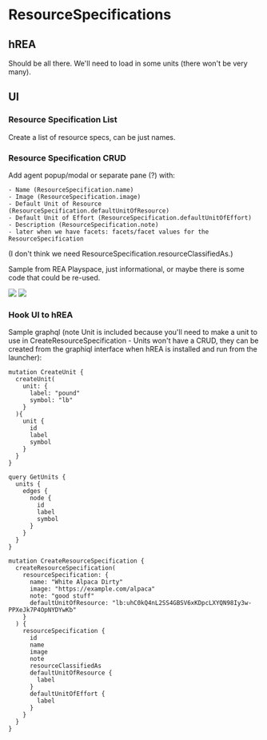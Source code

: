 # ResourceSpecifications

## hREA

Should be all there.  We'll need to load in some units (there won't be very many).

## UI

### Resource Specification List
Create a list of resource specs, can be just names.

### Resource Specification CRUD
Add agent popup/modal or separate pane (?) with:

    - Name (ResourceSpecification.name)
    - Image (ResourceSpecification.image)
    - Default Unit of Resource (ResourceSpecification.defaultUnitOfResource)
    - Default Unit of Effort (ResourceSpecification.defaultUnitOfEffort)
    - Description (ResourceSpecification.note)
    - later when we have facets: facets/facet values for the ResourceSpecification
    
(I don't think we need ResourceSpecification.resourceClassifiedAs.)
    
Sample from REA Playspace, just informational, or maybe there is some code that could be re-used.

![](https://i.imgur.com/MPqKQYd.png)
![](https://i.imgur.com/9VaVUA9.png)

### Hook UI to hREA

Sample graphql (note Unit is included because you'll need to make a unit to use in CreateResourceSpecification - Units won't have a CRUD, they can be created from the graphiql interface when hREA is installed and run from the launcher):
```
mutation CreateUnit {
  createUnit(
    unit: {
      label: "pound"
      symbol: "lb"
    }
  ){
    unit {
      id
      label
      symbol
    }
  }
}

query GetUnits {
  units {
    edges {
      node {
        id
        label
        symbol
      }
    }
  }
}

mutation CreateResourceSpecification {
  createResourceSpecification(
    resourceSpecification: {
      name: "White Alpaca Dirty"
      image: "https://example.com/alpaca"
      note: "good stuff"
      defaultUnitOfResource: "lb:uhC0kQ4nL2SS4GBSV6xKDpcLXYQN98Iy3w-PPXeJk7P4OpNYDYwKb"
    } 
  ) {
    resourceSpecification {
      id
      name
      image
      note
      resourceClassifiedAs
      defaultUnitOfResource {
        label
      }
      defaultUnitOfEffort {
        label
      }
    }
  }
}
```
